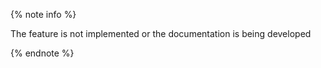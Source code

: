 {% note info %}

The feature is not implemented or the documentation is being developed

{% endnote %}

